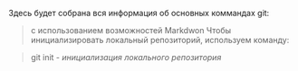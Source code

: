 Здесь будет собрана вся информация об основных коммандах git:

> с использованием возможностей Markdwon
Чтобы инициализировать локальный репозиторий, используем команду:

> git init - *инициализация локального репозитория*
